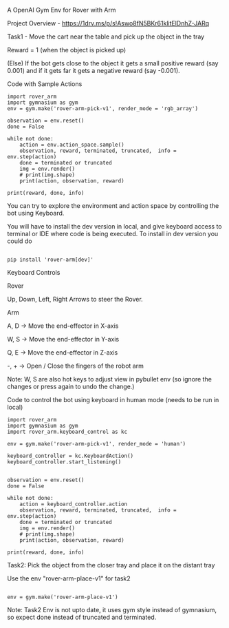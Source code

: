 A OpenAI Gym Env for Rover with Arm

Project Overview - https://1drv.ms/p/s!Aswo8fN5BKr61klitElDnhZ-JARq

Task1 - Move the cart near the table and pick up the object in the tray

Reward = 1 (when the object is picked up)

(Else) If the bot gets close to the object it gets a small positive reward (say 0.001) and if it gets far it gets a negative reward (say -0.001).


Code with Sample Actions
```
import rover_arm
import gymnasium as gym
env = gym.make('rover-arm-pick-v1', render_mode = 'rgb_array')

observation = env.reset()
done = False

while not done:
    action = env.action_space.sample()
    observation, reward, terminated, truncated,  info = env.step(action)
    done = terminated or truncated
    img = env.render()
    # print(img.shape)
    print(action, observation, reward)
    
print(reward, done, info)
```

You can try to explore the environment and action space by controlling the bot using Keyboard.

You will have to install the dev version in local, and give keyboard access to terminal or IDE where code is being executed. To install in dev version you could do

```

pip install 'rover-arm[dev]'

```


Keyboard Controls


Rover

Up, Down, Left, Right Arrows to steer the Rover.  


Arm

A, D -> Move the end-effector in X-axis

W, S -> Move the end-effector in Y-axis

Q, E -> Move the end-effector in Z-axis

-, + -> Open / Close the fingers of the robot arm

Note: W, S are also hot keys to adjust view in pybullet env (so ignore the changes or press again to undo the change.)


Code to control the bot using keyboard in human mode (needs to be run in local)


```
import rover_arm
import gymnasium as gym
import rover_arm.keyboard_control as kc

env = gym.make('rover-arm-pick-v1', render_mode = 'human')

keyboard_controller = kc.KeyboardAction()
keyboard_controller.start_listening()


observation = env.reset()
done = False

while not done:
    action = keyboard_controller.action
    observation, reward, terminated, truncated,  info = env.step(action)
    done = terminated or truncated
    img = env.render()
    # print(img.shape)
    print(action, observation, reward)
    
print(reward, done, info)
```


Task2: Pick the object from the closer tray and place it on the distant tray 

Use the env "rover-arm-place-v1" for task2

```

env = gym.make('rover-arm-place-v1')

```

Note: Task2 Env is not upto date, it uses gym style instead of gymnasium, so expect done instead of truncated and terminated.